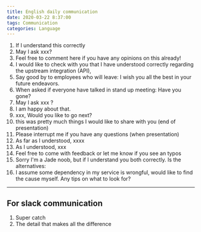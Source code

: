 ```yaml
---
title: English daily communication
date: 2020-03-22 8:37:00
tags: Communication
categories: Language
---
```


 1. If I understand this correctly
 2. May I ask xxx?
 3. Feel free to comment here if you have any opinions on this already!
 4. I would like to check with you that I have understood correctly regarding the upstream integration (API),
 5. Say good by to employees who will leave: I wish you all the best in your future endeavors. 
 6. When asked if everyone have talked in stand up meeting: Have you gone? 
 7. May I ask xxx ?
 8. I am happy about that.
 9. xxx, Would you like to go next?
 10. this was pretty much things I would like to share with you (end of presentation)
 11. Please interrupt me if you have any questions (when presentation)
 12. As far as I understood, xxxx
 13. As I understood, xxx
 14. Feel free to come with feedback or let me know if you see an typos
 15. Sorry I'm a Jade noob, but if I understand you both correctly. Is the alternatives:
 16. I assume some dependency in my service is wrongful, would like to find the cause myself. Any tips on what to look for?


-----
## For slack communication
 1. Super catch
 2. The detail that makes all the difference 